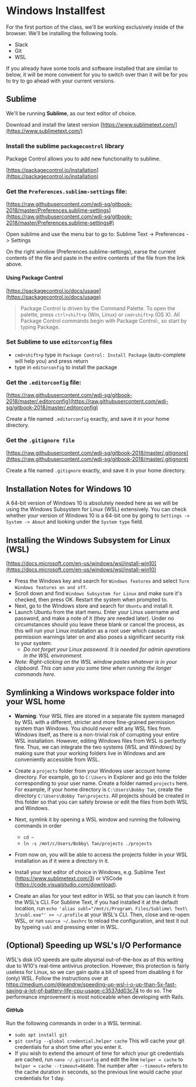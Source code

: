 # Windows Installfest

For the first portion of the class, we'll be working exclusively inside of the browser. We'll be installing the following tools.

* Slack
* Git
* WSL

If you already have some tools and software installed that are similar to below, it will be more conveient for you to switch over than it will be for you to try to go ahead with your current versions.

## Sublime
We'll be running **Sublime**, as our text editor of choice.

Download and install the latest version [https://www.sublimetext.com/](https://www.sublimetext.com/)

### Install the sublime `packagecontrol` library
Package Control allows you to add new functionality to sublime.

[https://packagecontrol.io/installation](https://packagecontrol.io/installation)


### Get the `Preferences.sublime-settings` file:
[https://raw.githubusercontent.com/wdi-sg/gitbook-2018/master/Preferences.sublime-settings](https://raw.githubusercontent.com/wdi-sg/gitbook-2018/master/Preferences.sublime-settings#)

Open sublime and use the menu bar to go to: Sublime Text -> Preferences -> Settings

On the right window (Preferences.sublime-settings), earse the current contents of the file and paste in the entire contents of the file from the link above.


#### Using Package Control
[https://packagecontrol.io/docs/usage](https://packagecontrol.io/docs/usage)

> Package Control is driven by the Command Palette. To open the palette, press `ctrl+shift+p` (Win, Linux) or `cmd+shift+p` (OS X). All Package Control commands begin with Package Control:, so start by typing Package.

### Set Sublime to use `editorconfig` files
- `cmd+shift+p` type in `Package Control: Install Package` (auto-complete will help you) and press return
- type in `editorconfig` to install the package

### Get the `.editorconfig` file:
[https://raw.githubusercontent.com/wdi-sg/gitbook-2018/master/.editorconfig](https://raw.githubusercontent.com/wdi-sg/gitbook-2018/master/.editorconfig)

Create a file named `.editorconfig` exactly, and save it in your home directory.

### Get the `.gitignore file`
[https://raw.githubusercontent.com/wdi-sg/gitbook-2018/master/.gitignore](https://raw.githubusercontent.com/wdi-sg/gitbook-2018/master/.gitignore)

Create a file named `.gitignore` exactly, and save it in your home directory.


## Installation Notes for Windows 10

A 64-bit version of Windows 10 is absolutely needed here as we will be using the Windows Subsystem for Linux (WSL) extensively. You can check whether your version of Windows 10 is a 64-bit one by going to `Settings -> System -> About` and looking under the `System type` field.

## Installing the Windows Subsystem for Linux (WSL)
[https://docs.microsoft.com/en-us/windows/wsl/install-win10](https://docs.microsoft.com/en-us/windows/wsl/install-win10)

- Press the Windows key and search for `Windows features` and select `Turn Windows features on and off`.
- Scroll down and find `Windows Subsystem for Linux` and make sure it's checked, then press OK. Restart the system when prompted to.
- Next, go to the Windows store and search for `Ubuntu` and install it.
- Launch Ubuntu from the start menu. Enter your Linux username and password, and make a note of it (they are needed later). Under no circumstances should you leave these blank or cancel the process, as this will run your Linux installation as a root user which causes permission warnings later on and also poses a significant security risk to your system.
  - _Do not forget your Linux password. It is needed for admin operations in the WSL environment._
- _Note: Right-clicking on the WSL window pastes whatever is in your clipboard. This can save you some time when running the longer commands here._

## Symlinking a Windows workspace folder into your WSL home
- __Warning__: Your WSL files are stored in a separate file system managed by WSL with a different, stricter and more fine-grained permission system than Windows. You should _never_ edit any WSL files from Windows itself, as there is a non-trivial risk of corrupting your entire WSL installation. However, editing Windows files from WSL is perfectly fine. Thus, we can integrate the two systems (WSL and Windows) by making sure that your working folders live in Windows and are conveniently accessible from WSL.

- Create a `projects` folder from your Windows user account home directory. For example, go to `C:\Users` in Explorer and go into the folder corresponding to your user name.  Create a folder named `projects` here. For example, if your home directory is `C:\Users\Bobby Tan`, create the directory `C:\Users\Bobby Tan\projects`. All projects should be created in this folder so that you can safely browse or edit the files from both WSL and Windows.
- Next, symlink it by opening a WSL window and running the following commands in order
	- `cd ~`
	- `ln -s /mnt/c/Users/Bobby\ Tan/projects ./projects`
	
- From now on, you will be able to access the projects folder in your WSL installation as if it were a directory in it.

- Install your text editor of choice in Windows, e.g. Sublime Text (https://www.sublimetext.com/3) or VSCode (https://code.visualstudio.com/download). 

- Create an alias for your text editor in WSL so that you can launch it from the WSL's CLI. For Sublime Text, if you had installed it at the default location, run `echo 'alias subl="/mnt/c/Program\ Files/Sublime\ Text\ 3/subl.exe"' >> ~/.profile` at your WSL's CLI. Then, close and re-open WSL, or run `source ~/.bashrc` to reload the configuration, and test it out by typeing `subl` and pressing enter in WSL.

## (Optional) Speeding up WSL's I/O Performance

WSL's disk I/O speeds are quite abysmal out-of-the-box as of this writing due to W10's real-time antivirus protection. However, this protection is fairly useless for Linux, so we can gain quite a bit of speed from disabling it for (only) WSL. Follow the instructions over at https://medium.com/@leandrw/speeding-up-wsl-i-o-up-than-5x-fast-saving-a-lot-of-battery-life-cpu-usage-c3537dd03c74 to do so. The performance improvement is most noticeable when developing with Rails.

#### GitHub
Run the following commands in order in a WSL terminal.
- `sudo apt install git`
- `git config --global credential.helper cache` This will cache your git credentials for a short time after you enter it.
- If you wish to extend the amount of time for which your git credentials are cached, run `nano ~/.gitconfig` and edit the line `helper = cache` to `helper = cache --timeout=86400`. The number after `--timeout=` refers to the cache duration in seconds, so the previous line would cache your credentials for 1 day.

